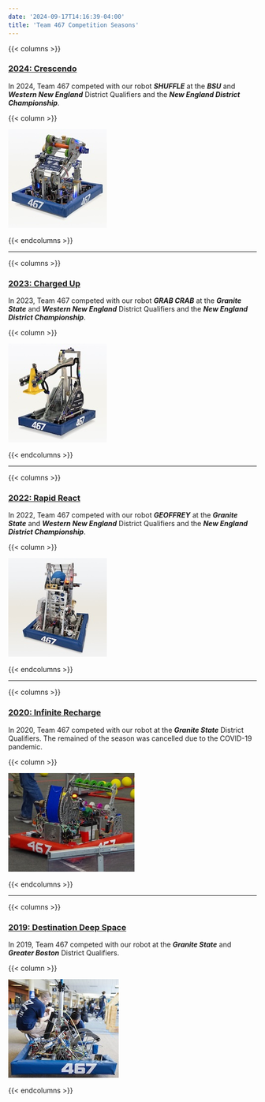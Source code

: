 ```yaml
---
date: '2024-09-17T14:16:39-04:00'
title: 'Team 467 Competition Seasons'
---
```


{{< columns >}}

### [2024: Crescendo](2024-crescendo)
In 2024, Team 467 competed with our robot **_SHUFFLE_** at the _**BSU**_ and **_Western New England_** District Qualifiers and the **_New England District Championship_**.

{{< column >}}

[![2024 Robot](2024-crescendo/2024-robot-shuffle-small.jpg)](2024-crescendo)

{{< endcolumns >}}

---

{{< columns >}}

### [2023: Charged Up](2023-charged-up)
In 2023, Team 467 competed with our robot **_GRAB CRAB_** at the **_Granite State_** and **_Western New England_** District Qualifiers and the **_New England District Championship_**.

{{< column >}}

[![2023 Robot](2023-charged-up/2023-robot-grabcrab-small.jpg)](2023-charged-up)

{{< endcolumns >}}

---

{{< columns >}}

### [2022: Rapid React](2022-rapid-react)
In 2022, Team 467 competed with our robot **_GEOFFREY_** at the **_Granite State_** and **_Western New England_** District Qualifiers and the **_New England District Championship_**.

{{< column >}}

[![2022 Robot](2022-rapid-react/2022-robot-geoffrey-small.jpg)](2022-rapid-react)

{{< endcolumns >}}

---

{{< columns >}}

### [2020: Infinite Recharge](2020-infinite-recharge)
In 2020, Team 467 competed with our robot at the **_Granite State_** District Qualifiers. The remained of the season was cancelled due to the COVID-19 pandemic.

{{< column >}}

[![2020 Robot](2020-infinite-recharge/2020-robot-small.jpg)](2020-infinite-recharge)

{{< endcolumns >}}

---

{{< columns >}}

### [2019: Destination Deep Space](2019-destination-deep-space)
In 2019, Team 467 competed with our robot at the **_Granite State_** and **_Greater Boston_** District Qualifiers.

{{< column >}}

[![2019 Robot](2019-destination-deep-space/2019-robot-small.jpg)](2019-destination-deep-space)

{{< endcolumns >}}

